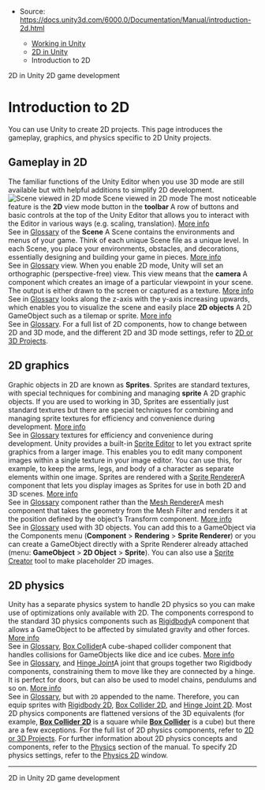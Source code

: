 * Source: https://docs.unity3d.com/6000.0/Documentation/Manual/introduction-2d.html

  * [Working in Unity](https://docs.unity3d.com/6000.0/Documentation/Manual/working-in-unity.html)
  * [2D in Unity](https://docs.unity3d.com/6000.0/Documentation/Manual/Unity2D.html)
  * Introduction to 2D


[](https://docs.unity3d.com/6000.0/Documentation/Manual/Unity2D.html)
2D in Unity
[](https://docs.unity3d.com/6000.0/Documentation/Manual/2d-game-development-landing.html)
2D game development
# Introduction to 2D
You can use Unity to create 2D projects. This page introduces the gameplay, graphics, and physics specific to 2D Unity projects.
## Gameplay in 2D
The familiar functions of the Unity Editor when you use 3D mode are still available but with helpful additions to simplify 2D development.
![Scene viewed in 2D mode](https://docs.unity3d.com/6000.0/Documentation/uploads/Main/Overview2D.jpg) Scene viewed in 2D mode
The most noticeable feature is the **2D** view mode button in the **toolbar** A row of buttons and basic controls at the top of the Unity Editor that allows you to interact with the Editor in various ways (e.g. scaling, translation). [More info](https://docs.unity3d.com/6000.0/Documentation/Manual/Toolbar.html)  
See in [Glossary](https://docs.unity3d.com/6000.0/Documentation/Manual/Glossary.html#Toolbar) of the **Scene** A Scene contains the environments and menus of your game. Think of each unique Scene file as a unique level. In each Scene, you place your environments, obstacles, and decorations, essentially designing and building your game in pieces. [More info](https://docs.unity3d.com/6000.0/Documentation/Manual/CreatingScenes.html)  
See in [Glossary](https://docs.unity3d.com/6000.0/Documentation/Manual/Glossary.html#Scene) view. When you enable 2D mode, Unity will set an orthographic (perspective-free) view. This view means that the **camera** A component which creates an image of a particular viewpoint in your scene. The output is either drawn to the screen or captured as a texture. [More info](https://docs.unity3d.com/6000.0/Documentation/Manual/CamerasOverview.html)  
See in [Glossary](https://docs.unity3d.com/6000.0/Documentation/Manual/Glossary.html#Camera) looks along the z-axis with the y-axis increasing upwards, which enables you to visualize the scene and easily place **2D objects** A 2D GameObject such as a tilemap or sprite. [More info](https://docs.unity3d.com/6000.0/Documentation/Manual/Unity2D.html)  
See in [Glossary](https://docs.unity3d.com/6000.0/Documentation/Manual/Glossary.html#2DObject).
For a full list of 2D components, how to change between 2D and 3D mode, and the different 2D and 3D mode settings, refer to [2D or 3D Projects](https://docs.unity3d.com/6000.0/Documentation/Manual/2Dor3D.html).
## 2D graphics
Graphic objects in 2D are known as **Sprites**. Sprites are standard textures, with special techniques for combining and managing **sprite** A 2D graphic objects. If you are used to working in 3D, Sprites are essentially just standard textures but there are special techniques for combining and managing sprite textures for efficiency and convenience during development. [More info](https://docs.unity3d.com/6000.0/Documentation/Manual/sprite/sprite-landing.html)  
See in [Glossary](https://docs.unity3d.com/6000.0/Documentation/Manual/Glossary.html#Sprite) textures for efficiency and convenience during development. Unity provides a built-in [Sprite Editor](https://docs.unity3d.com/6000.0/Documentation/Manual/sprite/sprite-editor/sprite-editor-landing.html) to let you extract sprite graphics from a larger image. This enables you to edit many component images within a single texture in your image editor. You can use this, for example, to keep the arms, legs, and body of a character as separate elements within one image.
Sprites are rendered with a [Sprite Renderer](https://docs.unity3d.com/6000.0/Documentation/Manual/sprite/renderer/renderer-landing.html)A component that lets you display images as Sprites for use in both 2D and 3D scenes. [More info](https://docs.unity3d.com/6000.0/Documentation/Manual/sprite/renderer/renderer-landing.html)  
See in [Glossary](https://docs.unity3d.com/6000.0/Documentation/Manual/Glossary.html#SpriteRenderer) component rather than the [Mesh Renderer](https://docs.unity3d.com/6000.0/Documentation/Manual/class-MeshRenderer.html)A mesh component that takes the geometry from the Mesh Filter and renders it at the position defined by the object’s Transform component. [More info](https://docs.unity3d.com/6000.0/Documentation/Manual/class-MeshRenderer.html)  
See in [Glossary](https://docs.unity3d.com/6000.0/Documentation/Manual/Glossary.html#MeshRenderer) used with 3D objects. You can add this to a GameObject via the Components menu (**Component** > **Rendering** > **Sprite Renderer**) or you can create a GameObject directly with a Sprite Renderer already attached (menu: **GameObject** > **2D Object** > **Sprite**).
You can also use a [Sprite Creator](https://docs.unity3d.com/6000.0/Documentation/Manual/sprite/placeholder/placeholder-landing.html) tool to make placeholder 2D images.
## 2D physics
Unity has a separate physics system to handle 2D physics so you can make use of optimizations only available with 2D. The components correspond to the standard 3D physics components such as [Rigidbody](https://docs.unity3d.com/6000.0/Documentation/Manual/class-Rigidbody.html)A component that allows a GameObject to be affected by simulated gravity and other forces. [More info](https://docs.unity3d.com/6000.0/Documentation/Manual/class-Rigidbody.html)  
See in [Glossary](https://docs.unity3d.com/6000.0/Documentation/Manual/Glossary.html#Rigidbody), [Box Collider](https://docs.unity3d.com/6000.0/Documentation/Manual/class-BoxCollider.html)A cube-shaped collider component that handles collisions for GameObjects like dice and ice cubes. [More info](https://docs.unity3d.com/6000.0/Documentation/Manual/class-BoxCollider.html)  
See in [Glossary](https://docs.unity3d.com/6000.0/Documentation/Manual/Glossary.html#boxcollider), and [Hinge Joint](https://docs.unity3d.com/6000.0/Documentation/Manual/class-HingeJoint.html)A joint that groups together two Rigidbody components, constraining them to move like they are connected by a hinge. It is perfect for doors, but can also be used to model chains, pendulums and so on. [More info](https://docs.unity3d.com/6000.0/Documentation/Manual/class-HingeJoint.html)  
See in [Glossary](https://docs.unity3d.com/6000.0/Documentation/Manual/Glossary.html#HingeJoint), but with `2D` appended to the name. Therefore, you can equip sprites with [Rigidbody 2D](https://docs.unity3d.com/6000.0/Documentation/Manual/2d-physics/rigidbody/introduction-to-rigidbody-2d.html), [Box Collider 2D](https://docs.unity3d.com/6000.0/Documentation/Manual/2d-physics/collider/box-collider-2d-reference.html), and [Hinge Joint 2D](https://docs.unity3d.com/6000.0/Documentation/Manual/2d-physics/joints/hinge-joint-2d-reference.html). Most 2D physics components are flattened versions of the 3D equivalents (for example, [**Box Collider 2D**](https://docs.unity3d.com/6000.0/Documentation/Manual/2d-physics/collider/box-collider-2d-reference.html) is a square while [**Box Collider**](https://docs.unity3d.com/6000.0/Documentation/Manual/class-BoxCollider.html) is a cube) but there are a few exceptions.
For the full list of 2D physics components, refer to [2D or 3D Projects](https://docs.unity3d.com/6000.0/Documentation/Manual/2Dor3D.html). For further information about 2D physics concepts and components, refer to the [Physics](https://docs.unity3d.com/6000.0/Documentation/Manual/PhysicsSection.html) section of the manual. To specify 2D physics settings, refer to the [Physics 2D](https://docs.unity3d.com/6000.0/Documentation/Manual/class-Physics2DManager) window.
* * *
[](https://docs.unity3d.com/6000.0/Documentation/Manual/Unity2D.html)
2D in Unity
[](https://docs.unity3d.com/6000.0/Documentation/Manual/2d-game-development-landing.html)
2D game development
